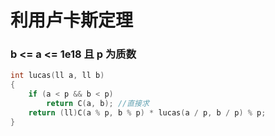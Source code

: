 # 利用卢卡斯定理

### b <= a <= 1e18 且 p 为质数

```c++
int lucas(ll a, ll b)
{
    if (a < p && b < p)
        return C(a, b); //直接求
    return (ll)C(a % p, b % p) * lucas(a / p, b / p) % p;
}
```